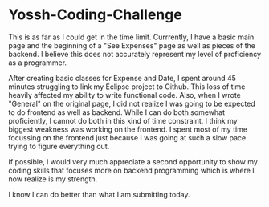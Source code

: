 # Yossh-Coding-Challenge

This is as far as I could get in the time limit. Currrently, I have a basic main page and the beginning of a "See Expenses" page as well as
pieces of the backend. I believe this does not accurately represent my level of proficiency as a programmer.

After creating basic classes for Expense and Date, I spent around 45 minutes struggling to link my Eclipse project to Github. This loss
of time heavily affected my ability to write functional code. Also, when I wrote "General" on the original page, I did not realize I was
going to be expected to do frontend as well as backend. While I can do both somewhat proficiently, I cannot do both in this kind of time
constraint. I think my biggest weakness was working on the frontend. I spent most of my time focussing on the frontend just because I was
going at such a slow pace trying to figure everything out.

If possible, I would very much appreciate a second opportunity to show my coding skills that focuses more on backend programming which is 
where I now realize is my strength. 

I know I can do better than what I am submitting today.
